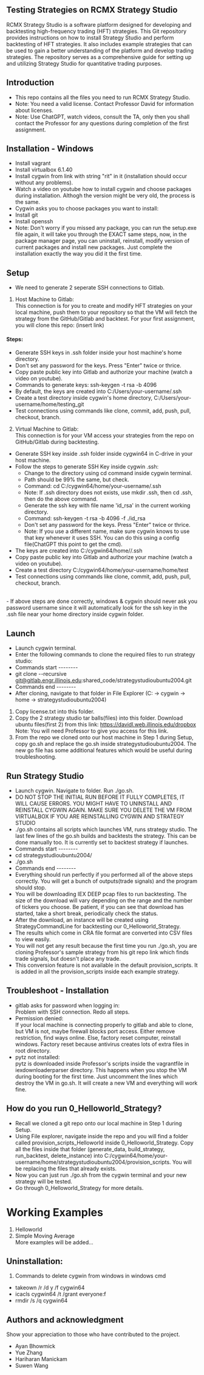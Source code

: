 ## Testing Strategies on RCMX Strategy Studio
RCMX Strategy Studio is a software platform designed for developing and backtesting high-frequency trading (HFT) strategies. This Git repository provides instructions on how to install Strategy Studio and perform backtesting of HFT strategies. It also includes example strategies that can be used to gain a better understanding of the platform and develop trading strategies. The repository serves as a comprehensive guide for setting up and utilizing Strategy Studio for quantitative trading purposes.

## Introduction
- This repo contains all the files you need to run RCMX Strategy Studio.
- Note: You need a valid license. Contact Professor David for information about licenses.
- Note: Use ChatGPT, watch videos, consult the TA, only then you shall contact the Professor for any questions during completion of the first assignment.

## Installation - Windows
- Install vagrant
- Install virtualbox 6.1.40
- Install cygwin from link with string "rit" in it (installation should occur without any problems).
- Watch a video on youtube how to install cygwin and choose packages during installation. Althogh the version might be very old, the process is the same.
- Cygwin asks you to choose packages you want to install:
- Install git
- Install openssh
- Note: Don't worry if you missed any package, you can run the setup.exe file again, it will take you through the EXACT same steps, now, in the package manager page, you can uninstall, reinstall, modify version of current packages and install new packages. Just complete the installation exactly the way you did it the first time.

## Setup
- We need to generate 2 seperate SSH connections to Gitlab.
1. Host Machine to Gitlab:<br>
This connection is for you to create and modify HFT strategies on your local machine, push them to your repository so that the VM will fetch the strategy from the GitHub/Gitlab and backtest. For your first assignment, you will clone this repo: (insert link)
#### Steps:
- Generate SSH keys in .ssh folder inside your host machine's home directory.
- Don't set any password for the keys. Press "Enter" twice or thrice.
- Copy paste public key into Gitlab and authorize your machine (watch a video on youtube).
- Commands to generate keys: ssh-keygen -t rsa -b 4096
- By default, the keys are created into C:/Users/your-username/.ssh
- Create a test directory inside cygwin's home directory, C:/Users/your-username/home/testing_git
- Test connections using commands like clone, commit, add, push, pull, checkout, branch.

2. Virtual Machine to Gitlab:<br>
This connection is for your VM access your strategies from the repo on GitHub/Gitlab during backtesting.
- Generate SSH key inside .ssh folder inside cygwin64 in C-drive in your host machine.
- Follow the steps to generate SSH Key inside cygwin .ssh:
    - Change to the directory using cd command inside cygwin terminal.
    - Path should be 99% the same, but check.
    - Command: cd C:/cygwin64/home/your-username/.ssh
    - Note: If .ssh directory does not exists, use mkdir .ssh, then cd .ssh, then do the above command.
    - Generate the ssh key with file name 'id_rsa' in the current working directory.
    - Command: ssh-keygen -t rsa -b 4096 -f ./id_rsa
    - Don't set any password for the keys. Press "Enter" twice or thrice.
    - Note: If you use a different name, make sure cygwin knows to use that key whenever it uses SSH. You can do this using a config file(ChatGPT this point to get the cmd).
- The keys are created into C:/cygwin64/home/<your-username>/.ssh
- Copy paste public key into Gitlab and authorize your machine (watch a video on youtube).
- Create a test directory C:/cygwin64/home/your-username/home/test
- Test connections using commands like clone, commit, add, push, pull, checkout, branch.
<br>
- If above steps are done correctly, windows & cygwin should never ask you password username since it will automatically look for the ssh key in the .ssh file near your home directory inside cygwin folder.

## Launch
- Launch cygwin terminal.
- Enter the following commands to clone the required files to run strategy studio:
- Commands start --------
- git clone --recursive git@gitlab.engr.illinois.edu:shared_code/strategystudioubuntu2004.git
- Commands end --------
- After cloning, navigate to that folder in File Explorer (C: -> cygwin -> home -> strategystudioubuntu2004)
1. Copy license.txt into this folder.
2. Copy the 2 strategy studio tar balls(files) into this folder. Download ubuntu files(first 2) from this link: https://davidl.web.illinois.edu/dropbox
Note: You will need Professor to give you access for this link.
3. From the repo we cloned onto our host machine in Step 1 during Setup, copy go.sh and replace the go.sh inside strategystudioubuntu2004. The new go file has some additional features which would be useful during troubleshooting.

## Run Strategy Studio
- Launch cygwin. Navigate to folder. Run ./go.sh.
- DO NOT STOP THE INITIAL RUN BEFORE IT FULLY COMPLETES, IT WILL CAUSE ERRORS. YOU MIGHT HAVE TO UNINSTALL AND REINSTALL CYGWIN AGAIN. MAKE SURE YOU DELETE THE VM FROM VIRTUALBOX IF YOU ARE REINSTALLING CYGWIN AND STRATEGY STUDIO
- ./go.sh contains all scripts which launches VM, runs strategy studio. The last few lines of the go.sh builds and backtests the strategy. This can be done manually too. It is currently set to backtest strategy if launches.
- Commands start --------
- cd strategystudioubuntu2004/
- ./go.sh
- Commands end --------
- Everything should run perfectly if you performed all of the above steps correctly. You will get a bunch of outputs(trade signals) and the program should stop.
- You will be downloading IEX DEEP pcap files to run backtesting. The size of the download will vary depending on the range and the number of tickers you choose. Be patient, if you can see that download has started, take a short break, periodically check the status.
- After the download, an instance will be created using StrategyCommandLine for backtesting our 0_Helloworld_Strategy.
- The results which come in CRA file format are converted into CSV files to view easily.
- You will not get any result because the first time you run ./go.sh, you are cloning Professor's sample strategy from his git repo link which finds trade signals, but doesn't place any trade. 
- This conversion feature is not available in the default provision_scripts. It is added in all the provision_scripts inside each example strategy.

## Troubleshoot - Installation
- gitlab asks for password when logging in:<br>
Problem with SSH connection. Redo all steps.
- Permission denied:<br>
If your local machine is connecting properly to gitlab and able to clone, but VM is not, maybe firewall blocks port access. Either remove restriction, find ways online. Else, factory reset computer, reinstall windows. Factory reset because antivirus creates lots of extra files in root directory.
- pytz not installed:<br>
pytz is downloaded inside Professor's scripts inside the vagrantfile in iexdownloaderparser directory. This happens when you stop the VM during booting for the first time. Just uncomment the lines which destroy the VM in go.sh. It will create a new VM and everything will work fine.

## How do you run 0_Helloworld_Strategy?
- Recall we cloned a git repo onto our local machine in Step 1 during Setup.
- Using File explorer, navigate inside the repo and you will find a folder called provision_scripts_Helloworld inside 0_Helloworld_Strategy. Copy all the files inside that folder (generate_data, build_strategy, run_backtest, delete_instance) into C:/cygwin64/home/your-username/home/strategystudioubuntu2004/provision_scripts. You will be replacing the files that already exists.
- Now you can just run ./go.sh from the cygwin terminal and your new strategy will be tested.
- Go through 0_Helloworld_Strategy for more details.

# Working Examples
1. Helloworld
2. Simple Moving Average <br>
More examples will be added...

## Uninstallation:
1. Commands to delete cygwin from windows in windows cmd
- takeown /r /d y /f cygwin64
- icacls cygwin64 /t /grant everyone:f
- rmdir /s /q cygwin64

## Authors and acknowledgment
Show your appreciation to those who have contributed to the project.

- Ayan Bhowmick
- Yue Zhang
- Hariharan Manickam
- Suwen Wang
